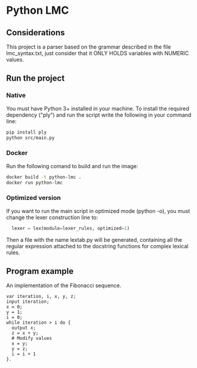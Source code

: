 # Python LMC

## Considerations

This project is a parser based on the grammar described in the file lmc_syntax.txt, just consider that it ONLY HOLDS variables with NUMERIC values.

## Run the project

### Native

You must have Python 3+ installed in your machine. To install the required dependency ("ply") and run the script write the following in your command line:

```bash
pip install ply
python src/main.py
```

### Docker

Run the following comand to build and run the image:

```bash
docker build -t python-lmc .
docker run python-lmc
```

### Optimized version

If you want to run the main script in optimized mode (python -o), you must change the lexer construction line to:

```python
  lexer = lex(module=lexer_rules, optimized=1)
```

Then a file with the name lextab.py will be generated, containing all the regular expression attached to the docstring functions for complex lexical rules.

## Program example
An implementation of the Fibonacci sequence.
```
var iteration, i, x, y, z;
input iteration;
x = 0;
y = 1;
i = 0;
while iteration > i do {
  output x;
  z = x + y;
  # Modify values
  x = y;
  y = z;
  i = i + 1
}.
```
